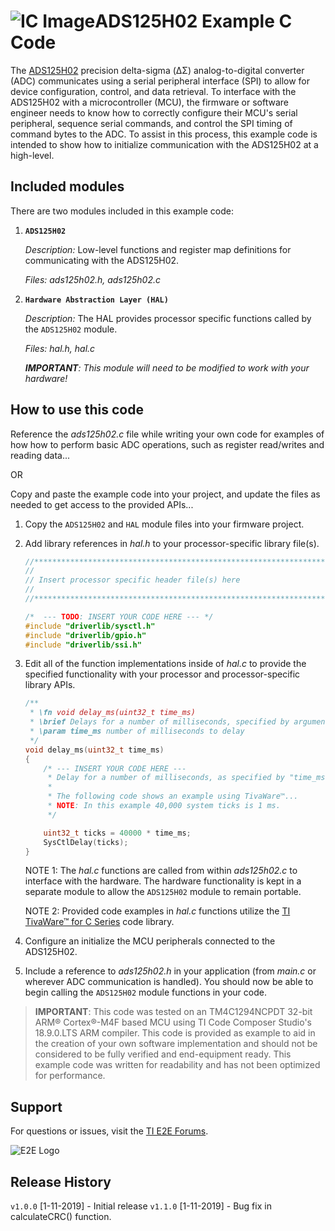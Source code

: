 ![IC Image](http://www.ti.com/graphics/folders/partimages/ADS125H02.jpg)ADS125H02 Example C Code
=====================

The [ADS125H02](http://www.ti.com/product/ADS125H02) precision delta-sigma (ΔΣ) analog-to-digital converter (ADC) communicates using a serial peripheral interface (SPI) to allow for device configuration, control, and data retrieval. To interface with the ADS125H02 with a microcontroller (MCU), the firmware or software engineer needs to know how to correctly configure their MCU's serial peripheral, sequence serial commands, and control the SPI timing of command bytes to the ADC. To assist in this process, this example code is intended to show how to initialize communication with the ADS125H02 at a high-level.

Included modules
----------------

There are two modules included in this example code:

1.  **`ADS125H02`**

	*Description:* Low-level functions and register map definitions for communicating with the ADS125H02.
	
	*Files: ads125h02.h, ads125h02.c*

2.  **`Hardware Abstraction Layer (HAL)`**

	*Description:* The HAL provides processor specific functions called by the `ADS125H02` module.
	
	*Files: hal.h, hal.c*
	
	***IMPORTANT**: This module will need to be modified to work with your hardware!* 


How to use this code
--------------------

Reference the *ads125h02.c* file while writing your own code for examples of how how to perform basic ADC operations, such as register read/writes and reading data...

OR 

Copy and paste the example code into your project, and update the files as needed to get access to the provided APIs...

 1. Copy the `ADS125H02` and `HAL` module files into your firmware project.

 2. Add library references in *hal.h* to your processor-specific library file(s).
	```c
	//****************************************************************************
	//
	// Insert processor specific header file(s) here
	//
	//****************************************************************************"
	
	/*  --- TODO: INSERT YOUR CODE HERE --- */
	#include "driverlib/sysctl.h"
	#include "driverlib/gpio.h"
	#include "driverlib/ssi.h"
	```

 3. Edit all of the function implementations inside of *hal.c* to provide the specified functionality with your processor and processor-specific library APIs. 
	```c
	/**
	 * \fn void delay_ms(uint32_t time_ms)
	 * \brief Delays for a number of milliseconds, specified by argument
	 * \param time_ms number of milliseconds to delay
	 */
	void delay_ms(uint32_t time_ms)
	{
		/* --- INSERT YOUR CODE HERE ---
		 * Delay for a number of milliseconds, as specified by "time_ms".
		 *
		 * The following code shows an example using TivaWare™...
		 * NOTE: In this example 40,000 system ticks is 1 ms.
		 */

		uint32_t ticks = 40000 * time_ms;
		SysCtlDelay(ticks);
	}
	```
	NOTE 1: The *hal.c* functions are called from within *ads125h02.c* to interface with the hardware. The hardware functionality is kept in a separate module to allow the `ADS125H02` module to remain portable.
	
	NOTE 2: Provided code examples in *hal.c* functions utilize the [TI TivaWare™ for C Series](http://www.ti.com/tool/SW-TM4C) code library.
	
 4. Configure an initialize the MCU peripherals connected to the ADS125H02.
 
 5. Include a reference to *ads125h02.h* in your application (from *main.c* or wherever ADC communication is handled). You should now be able to begin calling the `ADS125H02` module functions in your code.

> **IMPORTANT**: This code was tested on an TM4C1294NCPDT 32-bit ARM® Cortex®-M4F based MCU using TI Code Composer Studio's 18.9.0.LTS ARM compiler. This code is provided as example to aid in the creation of your own software implementation and should not be considered to be fully verified and end-equipment ready. This example code was written for readability and has not been optimized for performance.

Support
-------

For questions or issues, visit the [TI E2E Forums](https://e2e.ti.com/).

![E2E Logo](http://e2e.ti.com/resized-image/__size/75x0/__key/CommunityServer-Wikis-Components-Files/00-00-00-01-27/2234.ti_2D00_e2e_2D00_Pos_2D00_no_2D00_text_2D00_150.jpg)

Release History
---------------

`v1.0.0` [1-11-2019] - Initial release
`v1.1.0` [1-11-2019] - Bug fix in calculateCRC() function.
